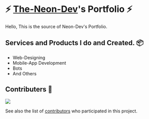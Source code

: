 # ⚡ [The-Neon-Dev](https://github.com/The-Neon-Dev)'s Portfolio ⚡

Hello, This is the source of Neon-Dev's Portfolio.

## Services and Products I do and Created. 📦

- Web-Designing
- Mobile-App Development
- Bots
- And Others

## Contributers 📝

<a href="https://github.com/The-Neon-Dev/website/graphs/contributors">
  <img src="https://contrib.rocks/image?repo=The-Neon-Dev/website" />
</a>

See also the list of [contributors](https://github.com/The-Neon-Dev/website/contributors) who participated in this project.
